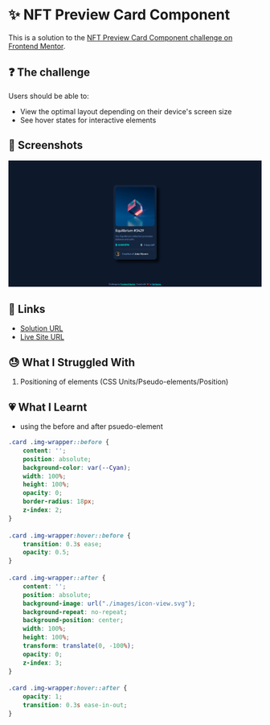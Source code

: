 # ✨ NFT Preview Card Component

This is a solution to the [NFT Preview Card Component challenge on Frontend Mentor](https://www.frontendmentor.io/challenges/nft-preview-card-component-SbdUL_w0U).

## ❓ The challenge

Users should be able to:

- View the optimal layout depending on their device's screen size
- See hover states for interactive elements

## 📸 Screenshots

![main](./images/screenshot.png)

## 🔗 Links

- [Solution URL](https://www.frontendmentor.io/solutions/interactive-rating-component-using-css-flexbox-S1n-EXESq)
- [Live Site URL](https://nft-preview-card-component-bfc.pages.dev/)

## 😓 What I Struggled With

1. Positioning of elements (CSS Units/Pseudo-elements/Position)

## 💗 What I Learnt
 - using the before and after psuedo-element
```css
.card .img-wrapper::before {
    content: '';
    position: absolute;
    background-color: var(--Cyan);
    width: 100%;
    height: 100%;
    opacity: 0;
    border-radius: 18px;
    z-index: 2;
}

.card .img-wrapper:hover::before {
    transition: 0.3s ease;
    opacity: 0.5;
}

.card .img-wrapper::after {
    content: '';
    position: absolute;
    background-image: url("./images/icon-view.svg");
    background-repeat: no-repeat;
    background-position: center;
    width: 100%;
    height: 100%;
    transform: translate(0, -100%);
    opacity: 0;
    z-index: 3;
}

.card .img-wrapper:hover::after {
    opacity: 1;
    transition: 0.3s ease-in-out;
}
```
